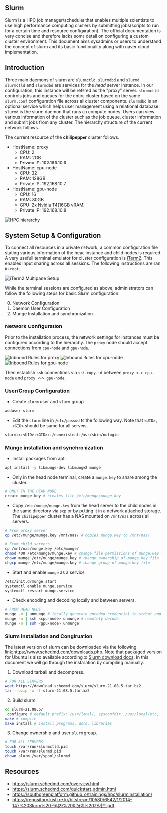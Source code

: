 ## Slurm

Slurm is a HPC job manager/scheduler that enables multiple scientists to use high performance computing clusters by submitting jobs(scripts to run for a certain time and resource configuration). The official documentation is very concise and therefore lacks some detail on configuring a custom cluster environment. This document aims sysadmins or users to understand the concept of slurm and its basic functionality along with naver cloud implementation.

## Introduction

Three main daemons of slurm are `slurmctld`, `slurmdbd` and `slurmd`. `slurmctld` and `slurmdbd` are services for the *head* server instance. In our configuration, this instance will be refered as the "proxy" server. `slurmctld` controls jobs and queues for the entire cluster based on the same `slurm.conf` configuration file across all cluster components. `slurmdbd` is an optional service which helps user management using a relational database. `slurmd` is the slurm daemon that runs on compute nodes. Users can view various information of the cluster such as the job queue, cluster information and submit jobs from any cluster. The hierarchy structure of the current network follows.

The current resource of the **chilipepper** cluster follows.

- HostName: proxy
  - CPU: 2
  - RAM: 2GB
  - Private IP: 192.168.10.6
- HostName: cpu-node
  - CPU: 32
  - RAM: 128GB
  - Private IP: 192.168.10.7
- HostName: gpu-node
  - CPU: 16
  - RAM: 80GB
  - GPU: 2x Nvidia T4(16GB vRAM)
  - Private IP: 192.168.10.8

![HPC hierarchy](./assets/topology.drawio.png)


## System Setup & Configuration

To connect all resources in a private network, a common configuration file stating various information of the head instance and child nodes is required. A very usefull terminal emulator for cluster configuration is [iTerm2](https://iterm2.com). This enables input sharing across all sessions. The following instructions are ran in `root`.

![iTerm2 Multipane Setup](assets/iterm-setup.png)

While the terminal sessions are configured as above, administrators can follow the following steps for basic Slurm configuration.

0. Network Configuration
1. Daemon User Configuration
2. Munge Installation and synchronization

### Network Configuration

Prior to the installation process, the network settings for instances must be configured according to the hierarchy. The `proxy` node should accept connections from `cpu-node` and `gpu-node`.

![Inbound Rules for proxy](assets/proxy-inbound.png)
![Inbound Rules for cpu-node](assets/cpu-node-inbound.png)
![Inbound Rules for gpu-node](assets/gpu-node-inbound.png)

Then establish `ssh` connections via `ssh-copy-id` between `proxy <-> cpu-node` and `proxy <-> gpu-node`.

### User/Group Configuration

- Create `slurm` user and `slurm` group 

```bash
adduser slurm 
```

- Edit the `slurm` line in `/etc/passwd` to the following way. Note that `<UID>,<GID>` should be same for all servers.

```txt
slurm:x:<UID>:<GID>::/nonexistent:/usr/sbin/nologin
```

### Munge installation and synchronization

- Install packages from apt.
```bash
apt install -y libmunge-dev libmunge2 munge
```

- Only in the head node terminal, create a `munge.key` to share among the cluster. 
```bash
# ONLY IN THE HEAD NODE
create-munge-key # creates file /etc/munge/munge.key
```

- Copy `/etc/munge/munge.key` from the head server to the child nodes in the same directory via `scp` or by putting it in a network attached storage. The `chilipepper` cluster has a NAS mounted on `/mnt/nas` across all servers.

```bash
# From proxy server
cp /etc/munge/munge.key /mnt/nas/ # copies munge.key to /mnt/nas/
```

```bash
# From child servers
cp /mnt/nas/munge.key /etc/munge/
chmod 400 /etc/munge/munge.key # change file permissions of munge.key file
chown munge /etc/munge/munge.key # change ownership of munge.key file
chgrp munge /etc/munge/munge.key # change group of munge.key file
```

- Start and enable `munge` as a service.

```bash
/etc/init.d/munge start
systemctl enable munge.service
systemctl restart munge.service
```

- Check encoding and decoding locally and between servers.

```bash
# FROM HEAD NODE
munge -n | unmunge # locally generate encoded credential to stdout and decode
munge -n | ssh <cpu-node> unmunge # remotely decode
munge -n | ssh <gpu-node> unmunge
```

### Slurm Installation and Congiruation



The latest version of slurm can be downloaded via the following link;https://www.schedmd.com/downloads.php. Note that packaged version for Ubuntu is also available according to [Slurm download docs](https://slurm.schedmd.com/download.html). In this document we will go through the installation by compiling manually.


1. Download tarball and decompress.

```bash
# FOR ALL SERVERS
wget https://download.schedmd.com/slurm/slurm-21.08.5.tar.bz2
tar --bzip -x -f slurm-21.08.5.tar.bz2
```

2. Build slurm.
```bash
cd slurm-21.08.5/
.configure # default prefix: /usr/local/, sysconfdir: /usr/local/etc, 
make # compile
make install # install programs, docs, libraries
```

3. Change ownership and user `slurm` group.
```bash
# FOR ALL SERVERS
touch /var/run/slurmctld.pid
touch /var/run/slurmd.pid
chown slurm /var/spool/slurmd
```






## Resources

- https://slurm.schedmd.com/overview.html
- https://slurm.schedmd.com/quickstart_admin.html
- https://southgreenplatform.github.io/trainings/hpc/slurminstallation/
- https://repository.kisti.re.kr/bitstream/10580/6542/1/2014-147%20Slurm%20관리자%20이용자%20가이드.pdf